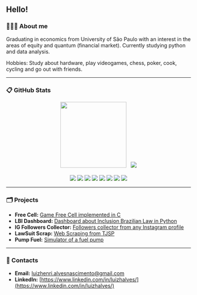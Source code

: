 ## Hello!

### 👨🏻‍🎓 About me

Graduating in economics from University of São Paulo with an interest in the areas of equity and quantum (financial market). Currently studying python and data analysis.

Hobbies: Study about hardware, play videogames, chess, poker, cook, cycling and go out with friends.

---
### 📋 GitHub Stats

<div align="center">
  <img height="180em" src="https://github-readme-stats.vercel.app/api?username=luizhennri&theme=tokyonight&icon_color=1b93c9&show_icons=true&include_all_commits=true&count_private=true"/>
  &nbsp;
  <img wheight="160em" src="https://github-readme-stats.vercel.app/api/top-langs/?username=luizhennri&layout=compact&theme=tokyonight&langs_count=7&hide=swig,makefile,shell"/>
</div>
<br>
<div align="center">
  <div style="display: inline-block;">
    <img src="https://img.shields.io/badge/Python-3776AB?style=for-the-badge&logo=python&logoColor=white"/>
    <img src="https://img.shields.io/badge/JavaScript-F7DF1E?style=for-the-badge&logo=javascript&logoColor=black"/>
    <img src="https://img.shields.io/badge/HTML5-E34F26?style=for-the-badge&logo=html5&logoColor=white"/>
    <img src="https://img.shields.io/badge/CSS3-1572B6?style=for-the-badge&logo=css3&logoColor=white"/>
    <img src="https://img.shields.io/badge/C-00599C?style=for-the-badge&logo=c&logoColor=white"/>
    <img src="https://img.shields.io/badge/C%2B%2B-00599C?style=for-the-badge&logo=c%2B%2B&logoColor=white"/>
    <img src="https://img.shields.io/badge/PHP-777BB4?style=for-the-badge&logo=php&logoColor=white"/>
    <img src="https://img.shields.io/badge/Laravel-FF2D20?style=for-the-badge&logo=laravel&logoColor=white"/>
  </div>
</div>
  
---
### 🗂 Projects
* **Free Cell:** [Game Free Cell implemented in C](https://github.com/luizhennri/Free_Cell)
* **LBI Dashboard:** [Dashboard about Inclusion Brazilian Law in Python](https://github.com/luizhennri/scrap_tjsp](https://github.com/luizhennri/lbi_dashboard))  
* **IG Followers Collector:** [Followers collector from any Instagram profile](https://github.com/luizhennri/instagram_profiles_analysis)
* **LawSuit Scrap:** [Web Scraping from TJSP](https://github.com/luizhennri/scrap_tjsp)  
* **Pump Fuel:** [Simulator of a fuel pump](https://github.com/luizhennri/Projeto_Final-ECOP14-UNIFEI)
---
### 🔗 Contacts

* **Email:** [luizhenri.alvesnascimento@gmail.com](mailto:luizhenri.alvesnascimento@gmail.com)
* **LinkedIn:** [https://www.linkedin.com/in/luizhalves/](https://www.linkedin.com/in/luizhalves/)

